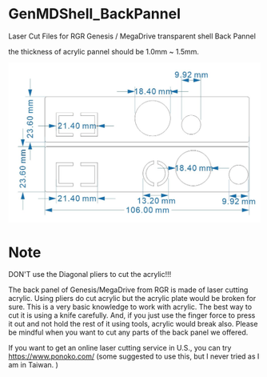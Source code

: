 # GenMDShell_BackPannel
Laser Cut Files for RGR Genesis /  MegaDrive transparent shell Back Pannel

the thickness of acrylic pannel should be 1.0mm ~ 1.5mm.

<img src="https://github.com/martinx72/GenMDShell_BackPannel/blob/main/PREVIEW.jpeg?raw=true">

# Note
DON'T use the Diagonal pliers to cut the acrylic!!!

The back panel of Genesis/MegaDrive from RGR is made of laser cutting acrylic. Using pliers do cut acrylic but the acrylic plate would be broken for sure. This is a very basic knowledge to work with acrylic. The best way to cut it is using a knife carefully. And, if you just use the finger force to press it out and not hold the rest of it using tools, acrylic would break also. Please be mindful when you want to cut any parts of the back panel we offered.

If you want to get an online laser cutting service in U.S., you can try https://www.ponoko.com/ (some suggested to use this, but I never tried as I am in Taiwan. )